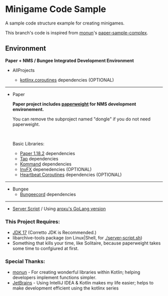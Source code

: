 # Minigame Code Sample

A sample code structure example for creating minigames.

This branch's code is inspired from [monun](https://github.com/monun/)'s [paper-sample-complex](https://github.com/monun/paper-sample-complex). 

## Environment

**Paper + NMS / Bungee Integrated Development Environment**

- AllProjects

    - [kotlinx.coroutines](https://github.com/Kotlin/kotlinx.coroutines/) dependencies (OPTIONAL)

---

- Paper
    
    **Paper project includes [paperweight](https://github.com/PaperMC/paperweight/) for NMS development environement.**

    You can remove the subproject named "dongle" if you do not need paperweight.
    
    <br>

    Basic Libraries:

    - [Paper 1.18.2](https://papermc.io/downloads) dependencies
    - [Tap](https://github.com/monun/tap) dependencies
    - [Kommand](https://github.com/monun/kommand/) dependencies
    - [InvFX](https://github.com/monun/invfx/) depenedencies (OPTIONAL)
    - [Heartbeat Coroutines](https://github.com/monun/heartbeat-coroutines/) dependencies (OPTIONAL)

---

- Bungee
    - [Bungeecord](https://spigotmc.org/wiki/bungeecord) dependencies

---

- [Server Script](https://github.com/monun/server-script) / Using [aroxu's GoLang version](https://github.com/aroxu/server-script/)

### This Project Requires:

- [JDK 17](https://docs.aws.amazon.com/corretto/latest/corretto-17-ug/downloads-list.html) (Corretto JDK is Recommended.)
- libarchive-tools package (on Linux|Shell, for [./server-script.sh](./server-script.sh))
- Something that kills your time, like Solitaire, because paperweight takes some time to confgiured at first.

### Special Thanks:

- [monun](https://github.com/monun) - For creating wonderful libraries within Kotlin; helping developers implement functions simpler.
- [JetBrains](https://jetbrains.com/) - Using IntelliJ IDEA & Kotlin makes my life easier; helps to make development efficient using the kotlinx series
